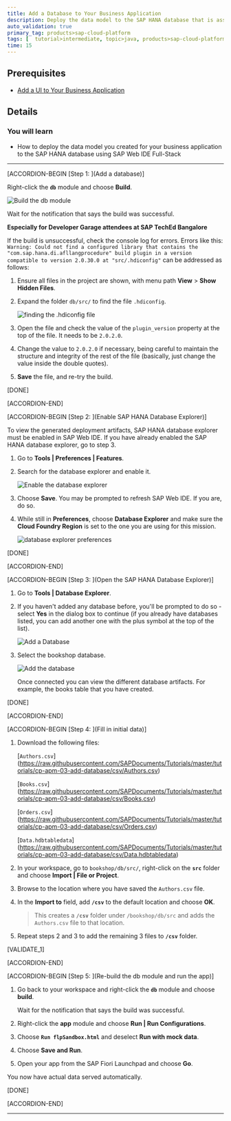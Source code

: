 ```yaml
---
title: Add a Database to Your Business Application
description: Deploy the data model to the SAP HANA database that is associated with your enterprise or trial account.
auto_validation: true
primary_tag: products>sap-cloud-platform
tags: [  tutorial>intermediate, topic>java, products>sap-cloud-platform, products>sap-web-ide ]
time: 15
---
```


## Prerequisites  
 - [Add a UI to Your Business Application](https://developers.sap.com/tutorials/cp-apm-02-add-ui.html)

## Details
### You will learn  
  - How to deploy the data model you created for your business application to the SAP HANA database using SAP Web IDE Full-Stack

---

[ACCORDION-BEGIN [Step 1: ](Add a database)]

Right-click the **`db`** module and choose **Build**.

![Build the db module](build-db.png)

Wait for the notification that says the build was successful.

**Especially for Developer Garage attendees at SAP TechEd Bangalore**

If the build is unsuccessful, check the console log for errors. Errors like this: `Warning: Could not find a configured library that contains the "com.sap.hana.di.afllangprocedure" build plugin in a version compatible to version 2.0.30.0 at "src/.hdiconfig"` can be addressed as follows:

1. Ensure all files in the project are shown, with menu path **View** > **Show Hidden Files**.

1. Expand the folder `db/src/` to find the file `.hdiconfig`.

    ![finding the .hdiconfig file](hdiconfig.png)

1. Open the file and check the value of the `plugin_version` property at the top of the file. It needs to be `2.0.2.0`.

1. Change the value to `2.0.2.0` if necessary, being careful to maintain the structure and integrity of the rest of the file (basically, just change the value inside the double quotes).

1. **Save** the file, and re-try the build.

[DONE]

[ACCORDION-END]

[ACCORDION-BEGIN [Step 2: ](Enable SAP HANA Database Explorer)]

To view the generated deployment artifacts, SAP HANA database explorer must be enabled in SAP Web IDE. If you have already enabled the SAP HANA database explorer, go to step 3.

1. Go to **Tools | Preferences | Features**.

1. Search for the database explorer and enable it.

    ![Enable the database explorer](enable-database-explorer.png)

1. Choose **Save**. You may be prompted to refresh SAP Web IDE. If you are, do so.

1. While still in **Preferences**, choose **Database Explorer** and make sure the **Cloud Foundry Region** is set to the one you are using for this mission.

    ![database explorer preferences](database-explorer-preferences.png)

[DONE]

[ACCORDION-END]

[ACCORDION-BEGIN [Step 3: ](Open the SAP HANA Database Explorer)]

1. Go to **Tools | Database Explorer**.

1. If you haven't added any database before, you'll be prompted to do so - select **Yes** in the dialog box to continue (if you already have databases listed, you can add another one with the plus symbol at the top of the list).

    ![Add a Database](database-explorer-popup.png)


1. Select the bookshop database.

    ![Add the database](add-database.png)

    Once connected you can view the different database artifacts. For example, the books table that you have created.

[DONE]

[ACCORDION-END]

[ACCORDION-BEGIN [Step 4: ](Fill in initial data)]

1. Download the following files:

    [`Authors.csv`] (https://raw.githubusercontent.com/SAPDocuments/Tutorials/master/tutorials/cp-apm-03-add-database/csv/Authors.csv)

    [`Books.csv`] (https://raw.githubusercontent.com/SAPDocuments/Tutorials/master/tutorials/cp-apm-03-add-database/csv/Books.csv)

    [`Orders.csv`] (https://raw.githubusercontent.com/SAPDocuments/Tutorials/master/tutorials/cp-apm-03-add-database/csv/Orders.csv)

    [`Data.hdbtabledata`] (https://raw.githubusercontent.com/SAPDocuments/Tutorials/master/tutorials/cp-apm-03-add-database/csv/Data.hdbtabledata)

2. In your workspace, go to `bookshop/db/src/`, right-click on the **`src`** folder and choose **Import | File or Project**.

3. Browse to the location where you have saved the `Authors.csv` file.

4. In the **Import to** field, add **`/csv`** to the default location and choose **OK**.

    >This creates a **`/csv`** folder under `/bookshop/db/src` and adds the `Authors.csv` file to that location.

5. Repeat steps 2 and 3 to add the remaining 3 files to **`/csv`** folder.  

[VALIDATE_1]

[ACCORDION-END]

[ACCORDION-BEGIN [Step 5: ](Re-build the db module and run the app)]

1. Go back to your workspace and right-click the **`db`** module and choose **build**.

    Wait for the notification that says the build was successful.

2. Right-click the **app** module and choose **Run | Run Configurations**.

3. Choose **`Run flpSandbox.html`** and deselect **Run with mock data**.

4. Choose **Save and Run**.

5. Open your app from the SAP Fiori Launchpad and choose **Go**.

You now have actual data served automatically.

[DONE]

[ACCORDION-END]

---
